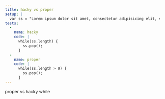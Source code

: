 ```yaml
---
title: hacky vs proper
setup: |
  var ss = "Lorem ipsum dolor sit amet, consectetur adipisicing elit, sed do eiusmod tempor incididunt ut labore et dolore magna aliqua. Ut enim ad minim veniam, quis nostrud exercitation ullamco laboris nisi ut aliquip ex ea commodo consequat. Duis aute irure dolor in reprehenderit in voluptate velit esse cillum dolore eu fugiat nulla pariatur. Excepteur sint occaecat cupidatat non proident, sunt in culpa qui officia deserunt mollit anim id est laborum.".split(' ');
tests:
  -
    name: hacky
    code: |
      while(ss.length) {
        ss.pop();
      }
  -
    name: proper
    code: |
      while(ss.length > 0) {
        ss.pop();
      }
---
```

proper vs hacky while
